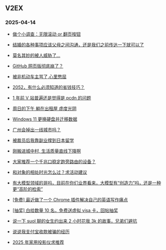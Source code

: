## V2EX 
### 2025-04-14

+ [做个小调查：无限滚动 or 翻页按钮](https://www.v2ex.com/t/1125134)

+ [结婚的各种事项应该父母之间沟通，还是我们之前传达一下就可以了](https://www.v2ex.com/t/1125040)

+ [莫名其妙的被人威胁了...](https://www.v2ex.com/t/1125087)

+ [GitHub 网页版彻底崩了？](https://www.v2ex.com/t/1125080)

+ [被非机动车主骂了,心里憋屈](https://www.v2ex.com/t/1125073)

+ [2052，有什么必须知道的省钱技巧？](https://www.v2ex.com/t/1125058)

+ [1 年前 V 站普遍还是觉得是 pcdn 的问题](https://www.v2ex.com/t/1125044)

+ [周日的下午 躺在出租屋 虚度光阴](https://www.v2ex.com/t/1125108)

+ [Windows 11 更换硬盘并迁移数据](https://www.v2ex.com/t/1125090)

+ [广州会掉出一线城市吗？](https://www.v2ex.com/t/1125069)

+ [被裁员后我靠副业撑到日本留学](https://www.v2ex.com/t/1125200)

+ [刚搬进城中村, 生活质量直线下降啊](https://www.v2ex.com/t/1125202)

+ [大家推荐一个千兆口稳定跑旁路由的设备？](https://www.v2ex.com/t/1125198)

+ [和对象的相处时光怎么过？求活动建议](https://www.v2ex.com/t/1125137)

+ [有大模型领域的哥吗，目前在你们业界看来，大模型有“创造力”吗，还是一种更“高阶的检索”](https://www.v2ex.com/t/1125197)

+ [[免费] 最近做了一个 Chrome 插件解决自己的英语写作痛点](https://www.v2ex.com/t/1125210)

+ [[抽奖] 白给数量 10 名，免费送虚拟 visa 卡，回帖抽奖](https://www.v2ex.com/t/1125241)

+ [说一下 suol 聊的女生约出来 2 小时花我 3k 的故事，兄弟们避坑](https://www.v2ex.com/t/1125325)

+ [说说我支付宝收款被骗的经历](https://www.v2ex.com/t/1125306)

+ [2025 年家用投影仪求推荐](https://www.v2ex.com/t/1125240)

